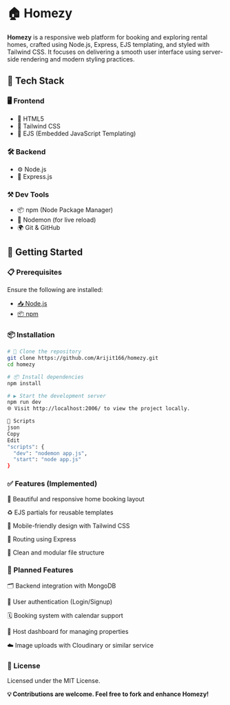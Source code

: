 # 🏠 Homezy

**Homezy** is a responsive web platform for booking and exploring rental homes, crafted using Node.js, Express, EJS templating, and styled with Tailwind CSS. It focuses on delivering a smooth user interface using server-side rendering and modern styling practices.


## 🧰 Tech Stack

### 🖥️ Frontend
- 🧱 HTML5
- 🎨 Tailwind CSS
- 📜 EJS (Embedded JavaScript Templating)

### 🛠️ Backend
- ⚙️ Node.js
- 🚀 Express.js

### ⚒️ Dev Tools
- 📦 npm (Node Package Manager)
- 🔁 Nodemon (for live reload)
- 🌍 Git & GitHub

## 🚀 Getting Started

### 📋 Prerequisites

Ensure the following are installed:

- [📥 Node.js](https://nodejs.org/)
- [📦 npm](https://www.npmjs.com/)

### 📦 Installation

```bash
# 📁 Clone the repository
git clone https://github.com/Arijit166/homezy.git
cd homezy

# 📦 Install dependencies
npm install

# ▶️ Start the development server
npm run dev
🌐 Visit http://localhost:2006/ to view the project locally.

🧾 Scripts
json
Copy
Edit
"scripts": {
  "dev": "nodemon app.js",
  "start": "node app.js"
}
```

### ✅ Features (Implemented)

🏡 Beautiful and responsive home booking layout

♻️ EJS partials for reusable templates

📱 Mobile-friendly design with Tailwind CSS

🧭 Routing using Express

🔧 Clean and modular file structure

### 🔮 Planned Features

🗂️ Backend integration with MongoDB

🔐 User authentication (Login/Signup)

🗓️ Booking system with calendar support

🧳 Host dashboard for managing properties

☁️ Image uploads with Cloudinary or similar service

### 📄 License
Licensed under the MIT License.

**💡 Contributions are welcome. Feel free to fork and enhance Homezy!**
